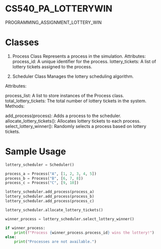 # CS540_PA_LOTTERYWIN
PROGRAMMING_ASSIGNMENT_LOTTERY_WIN

# Classes

1. Process Class
Represents a process in the simulation.
Attributes:
process_id: A unique identifier for the process.
lottery_tickets: A list of lottery tickets assigned to the process.

2. Scheduler Class
Manages the lottery scheduling algorithm.

Attributes:

process_list: A list to store instances of the Process class.
total_lottery_tickets: The total number of lottery tickets in the system.
Methods:

add_process(process): Adds a process to the scheduler.
allocate_lottery_tickets(): Allocates lottery tickets to each process.
select_lottery_winner(): Randomly selects a process based on lottery tickets.

# Sample Usage

```python
lottery_scheduler = Scheduler()

process_a = Process("A", [1, 2, 3, 4, 5])
process_b = Process("B", [6, 7, 8])
process_c = Process("C", [9, 10])

lottery_scheduler.add_process(process_a)
lottery_scheduler.add_process(process_b)
lottery_scheduler.add_process(process_c)

lottery_scheduler.allocate_lottery_tickets()

winner_process = lottery_scheduler.select_lottery_winner()

if winner_process:
    print(f"Process {winner_process.process_id} wins the lottery!")
else:
    print("Processes are not available.")
